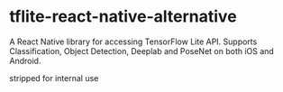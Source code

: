 
# tflite-react-native-alternative

A React Native library for accessing TensorFlow Lite API. Supports Classification, Object Detection, Deeplab and PoseNet on both iOS and Android.

stripped for internal use
